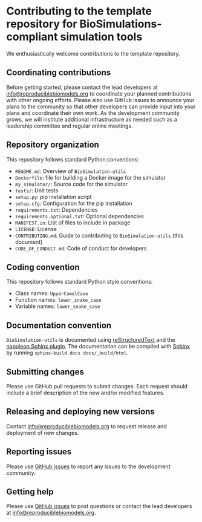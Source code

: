 # Contributing to the template repository for BioSimulations-compliant simulation tools

We enthusiastically welcome contributions to the template repository.

## Coordinating contributions

Before getting started, please contact the lead developers at [info@reproduciblebiomodels.org](mailto:info@reproduciblebiomodels.org) to coordinate your planned contributions with other ongoing efforts. Please also use GitHub issues to announce your plans to the community so that other developers can provide input into your plans and coordinate their own work. As the development community grows, we will institute additional infrastructure as needed such as a leadership committee and regular online meetings.

## Repository organization

This repository follows standard Python conventions:

* `README.md`: Overview of `BioSimulation-utils`
* `Dockerfile`: file for building a Docker image for the simulator
* `my_simulator/`: Source code for the simulator
* `tests/`: Unit tests
* `setup.py`: pip installation script
* `setup.cfg`: Configuration for the pip installation
* `requirements.txt`: Dependencies
* `requirements.optional.txt`: Optional dependencies
* `MANIFEST.in`: List of files to include in package
* `LICENSE`: License
* `CONTRIBUTING.md`: Guide to contributing to `BioSimulation-utils` (this document)
* `CODE_OF_CONDUCT.md`: Code of conduct for developers

## Coding convention

This repository follows standard Python style conventions:

* Class names: `UpperCamelCase`
* Function names: `lower_snake_case`
* Variable names: `lower_snake_case`

## Documentation convention

`BioSimulation-utils` is documented using [reStructuredText](https://www.sphinx-doc.org/en/master/usage/restructuredtext/index.html) and the [napoleon Sphinx plugin](https://www.sphinx-doc.org/en/master/usage/extensions/napoleon.html). The documentation can be compiled with [Sphinx](https://www.sphinx-doc.org/) by running `sphinx-build docs docs/_build/html`.

## Submitting changes

Please use GitHub pull requests to submit changes. Each request should include a brief description of the new and/or modified features.

## Releasing and deploying new versions

Contact [info@reproduciblebiomodels.org](mailto:info@reproduciblebiomodels.org) to request release and deployment of new changes. 

## Reporting issues

Please use [GitHub issues]() to report any issues to the development community.

## Getting help

Please use [GitHub issues]() to post questions or contact the lead developers at [info@reproduciblebiomodels.org](mailto:info@reproduciblebiomodels.org).
